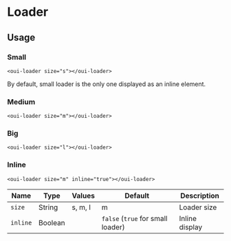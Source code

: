 # Loader

<component-status cx-design="partial" ux="rc"></component-status>

## Usage

### Small
```html:preview
<oui-loader size="s"></oui-loader>
```

By default, small loader is the only one displayed as an inline element.

### Medium
```html:preview
<oui-loader size="m"></oui-loader>
```

### Big
```html:preview
<oui-loader size="l"></oui-loader>
```

### Inline
```html:preview
<oui-loader size="m" inline="true"></oui-loader>
```

| Name            | Type            | Values              | Default             | Description         |
| ----            | ----            | ----                | ----                | ----                |
| `size`          | String          | s, m, l             | m                   | Loader size         |
| `inline`        | Boolean         |                     | `false` (`true` for small loader)               | Inline display         |
